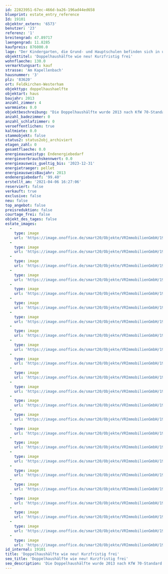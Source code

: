 ```yaml
---
id: 22823951-67ec-466d-ba26-196ad44ed658
blueprint: estate_entry_reference
Id: 19101
objektnr_extern: '6573'
benutzer: '23'
referenz: '1'
breitengrad: 47.89717
laengengrad: 11.8285
kaufpreis: 876000.0
lage: "Der Kindergarten, die Grund- und Hauptschulen befinden sich in unmittelbarer Nähe. Weiterführende Schulen wie Gymnasium und Realschule befinden sich in der Gemeinde Bruckmühl. Die Zugverbindung Rosenheim - Holzkirchen ist nur wenige Minuten entfernt. Hier findet man eine gute Anbindung nach Holzkirchen zur S-Bahn und in die andere Richtung über Bruckmühl, Bad Aibling und Kolbermoor nach Rosenheim. Ins Zentrum des Landeshauptstadt München sind es etwa 35 km und den Stadtrand von München erreichen Sie in knapp 20 Autominuten. \r\nAußerdem stehen Ihnen in Feldkirchen-Westerham eine Turnhalle, Sportanlage, ein Tennisplatz und Golfplatz sowie die reizvolle Natur des Mangfall- und Leitzachtals zur Verfügung."
objekttitel: 'Doppelhaushälfte wie neu! Kurzfristig frei'
wohnflaeche: 130.0
vermarktungsart: kauf
strasse: 'Am Kapellenbach'
hausnummer: '3'
plz: '83620'
ort: Feldkirchen-Westerham
objekttyp: doppelhaushaelfte
objektart: haus
baujahr: 2013
anzahl_zimmer: 4
warmmiete: 0.0
objektbeschreibung: "Die Doppelhaushälfte wurde 2013 nach KfW 70-Standard erbaut. Das Haus ist unterkellert, geheizt wird mit einer Pelletheizung, die Verteilung erfolgt über die Fußbodenheizung.\r\n\r\nIm Eingangsbereich des EG finden Sie ein Gäste-WC, über den Flur mit Garderobennische gelangen Sie in den großzügig gestalteten Wohn- und Essbereich mit offener Küche. Fliesen in Holzoptik verleihen dem Raum einen gemütlichen Charakter. Ein kleiner Erker mit Fenstern bzw. Türen öffnet den Raum optisch, auf der angrenzenden Terrasse und dem Garten in Süd-Ost-Ausrichtung ist Platz für Spielgeräte, Gartenarbeiten sowie gemütliches Beisammensein an lauen Sommerabenden. \r\n\r\nDas OG ist aufgeteilt in ein Elternschlafzimmer und ein Kinderzimmer mit viel Platz zum Lernen und Spielen. Das Bad ist top ausgestattet mit Badewanne, bodenebener Dusche, Handtuchheizkörper, WC und Waschtisch; hier finden sich auch die modernen Holzoptik-Fliesen wieder. In den Schlafräumen im OG und DG ist hochwertig ein Laminat verlegt.\r\n\r\nDas DG ist komplett ausgebaut; die beiden Dachfenster lassen viel Licht in den großen Raum. Dieser bietet außerdem einen Zugang zum Balkon, mit Blick über die Dächer. Mit einer Schiebetüre abgetrennt findet sich hier noch ein schönes, großes Badezimmer mit Dachfenster, Dusche, Handtuchheizkörper, WC und Waschtisch.\r\n\r\nIm Keller steht neben Heizraum, Waschraum und Pelletsbunker noch ein Raum zur Verfügung, gut nutzbar als Hobbyraum oder Sie richten sich hier, abseits des Familienalltags, ihr Home-Office-Büro ein.\r\n\r\nEin Gartenhäuschen, ein Garagenstellplatz sowie ein Außenstellplatz runden das Angebot an."
anzahl_badezimmer: 0
anzahl_schlafzimmer: 0
veroeffentlichen: true
kaltmiete: 0.0
stammobjekt: false
status2: status2obj_archiviert
etagen_zahl: 0
gesamtflaeche: 0.0
energieausweistyp: Endenergiebedarf
energieverbrauchskennwert: 0.0
energieausweis_gueltig_bis: '2023-12-31'
energietraeger: pellet
energieausweisBaujahr: 2013
endenergiebedarf: '99.40'
erstellt_am: '2021-04-06 16:27:06'
reserviert: false
verkauft: true
exclusive: false
neu: false
top_angebot: false
preisreduktion: false
courtage_frei: false
objekt_des_tages: false
estate_images:
  -
    type: image
    url: 'https://image.onoffice.de/smart20/Objekte/VRImmobilienGmbH/19101/354b0af5-61d5-430b-ad1e-e6e694e7d1e2.jpg'
  -
    type: image
    url: 'https://image.onoffice.de/smart20/Objekte/VRImmobilienGmbH/19101/9232c5d1-f4a2-4890-9b12-135f2076cbda.jpg'
  -
    type: image
    url: 'https://image.onoffice.de/smart20/Objekte/VRImmobilienGmbH/19101/08f5c069-338a-438b-896e-6e9472bccd97.jpg'
  -
    type: image
    url: 'https://image.onoffice.de/smart20/Objekte/VRImmobilienGmbH/19101/ddc25428-4287-4c0f-bacc-047a0d465010.jpg'
  -
    type: image
    url: 'https://image.onoffice.de/smart20/Objekte/VRImmobilienGmbH/19101/0f9f625e-ac76-43e9-a489-24234c1989e9.jpg'
  -
    type: image
    url: 'https://image.onoffice.de/smart20/Objekte/VRImmobilienGmbH/19101/a5d7d155-40a5-40ef-8f27-69cc9890e95d.jpg'
  -
    type: image
    url: 'https://image.onoffice.de/smart20/Objekte/VRImmobilienGmbH/19101/2f6c26df-b322-4127-ad75-0d1697890b86.jpg'
  -
    type: image
    url: 'https://image.onoffice.de/smart20/Objekte/VRImmobilienGmbH/19101/56f32a91-ebce-45cb-81b2-2ba39819751d.jpg'
  -
    type: image
    url: 'https://image.onoffice.de/smart20/Objekte/VRImmobilienGmbH/19101/167a12a6-c27f-468d-bcd5-d8f66559a1eb.jpg'
  -
    type: image
    url: 'https://image.onoffice.de/smart20/Objekte/VRImmobilienGmbH/19101/6765ed09-9341-443a-9e07-41262c43c918.jpg'
  -
    type: image
    url: 'https://image.onoffice.de/smart20/Objekte/VRImmobilienGmbH/19101/011d9b31-543a-4bff-b66c-cc2a7310c27a.jpg'
  -
    type: image
    url: 'https://image.onoffice.de/smart20/Objekte/VRImmobilienGmbH/19101/c9742073-7007-4077-b211-a83c84ee93c2.jpg'
  -
    type: image
    url: 'https://image.onoffice.de/smart20/Objekte/VRImmobilienGmbH/19101/fa2c7615-5ffc-4c6c-b5c2-f62eb1784541.jpg'
  -
    type: image
    url: 'https://image.onoffice.de/smart20/Objekte/VRImmobilienGmbH/19101/9ef92805-46a2-44e3-8e09-46b7c82df2cc.jpg'
  -
    type: image
    url: 'https://image.onoffice.de/smart20/Objekte/VRImmobilienGmbH/19101/eee1d7e8-d533-4d92-bf77-2df9336216f3.jpg'
  -
    type: image
    url: 'https://image.onoffice.de/smart20/Objekte/VRImmobilienGmbH/19101/ed041b53-4bee-4a81-9432-7ffb45142744.jpg'
  -
    type: image
    url: 'https://image.onoffice.de/smart20/Objekte/VRImmobilienGmbH/19101/1fbcbd9b-923c-4da0-9233-ce6bca1a5e4e.jpg'
  -
    type: image
    url: 'https://image.onoffice.de/smart20/Objekte/VRImmobilienGmbH/19101/32d95f12-f773-4982-9329-e65da0608c42.jpg'
  -
    type: image
    url: 'https://image.onoffice.de/smart20/Objekte/VRImmobilienGmbH/19101/bb768fba-1297-4a57-bb2c-23f82c5870a0.jpg'
  -
    type: image
    url: 'https://image.onoffice.de/smart20/Objekte/VRImmobilienGmbH/19101/ff30a0b1-7a8b-4991-9687-c22d6d2d02f0.jpg'
  -
    type: image
    url: 'https://image.onoffice.de/smart20/Objekte/VRImmobilienGmbH/19101/ad1b498c-3a64-4b2c-9a09-3a647195fb79.jpg'
  -
    type: image
    url: 'https://image.onoffice.de/smart20/Objekte/VRImmobilienGmbH/19101/5ffb8c24-298a-4714-8143-60bfce97a6d3.jpg'
  -
    type: image
    url: 'https://image.onoffice.de/smart20/Objekte/VRImmobilienGmbH/19101/a8a08df3-072a-40b0-aef4-db8db35b74a9.jpg'
id_internal: 19101
title: 'Doppelhaushälfte wie neu! Kurzfristig frei'
seo_title: 'Doppelhaushälfte wie neu! Kurzfristig frei'
seo_description: 'Die Doppelhaushälfte wurde 2013 nach KfW 70-Standard erbaut. Das Haus ist unterkellert, geheizt wird mit einer Pelletheizung, die Verteilung erfolgt über die '
---
```

